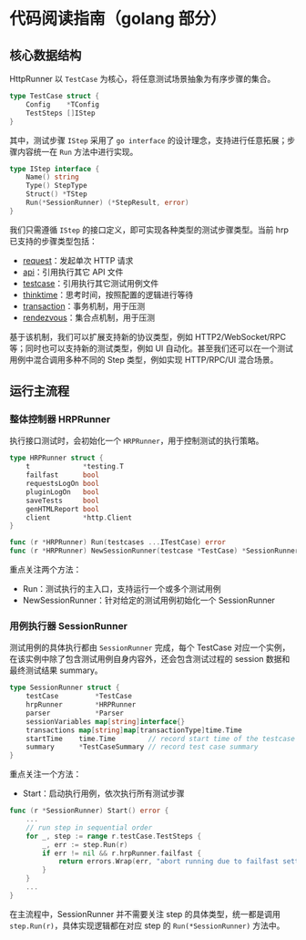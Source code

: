 # 代码阅读指南（golang 部分）

## 核心数据结构

HttpRunner 以 `TestCase` 为核心，将任意测试场景抽象为有序步骤的集合。

```go
type TestCase struct {
	Config    *TConfig
	TestSteps []IStep
}
```

其中，测试步骤 `IStep` 采用了 `go interface` 的设计理念，支持进行任意拓展；步骤内容统一在 `Run` 方法中进行实现。

```go
type IStep interface {
	Name() string
	Type() StepType
	Struct() *TStep
	Run(*SessionRunner) (*StepResult, error)
}
```

我们只需遵循 `IStep` 的接口定义，即可实现各种类型的测试步骤类型。当前 hrp 已支持的步骤类型包括：

- [request](step_request.go)：发起单次 HTTP 请求
- [api](step_api.go)：引用执行其它 API 文件
- [testcase](step_testcase.go)：引用执行其它测试用例文件
- [thinktime](step_thinktime.go)：思考时间，按照配置的逻辑进行等待
- [transaction](step_transaction.go)：事务机制，用于压测
- [rendezvous](step_rendezvous.go)：集合点机制，用于压测

基于该机制，我们可以扩展支持新的协议类型，例如 HTTP2/WebSocket/RPC 等；同时也可以支持新的测试类型，例如 UI 自动化。甚至我们还可以在一个测试用例中混合调用多种不同的 Step 类型，例如实现 HTTP/RPC/UI 混合场景。

## 运行主流程

### 整体控制器 HRPRunner

执行接口测试时，会初始化一个 `HRPRunner`，用于控制测试的执行策略。

```go
type HRPRunner struct {
	t             *testing.T
	failfast      bool
	requestsLogOn bool
	pluginLogOn   bool
	saveTests     bool
	genHTMLReport bool
	client        *http.Client
}

func (r *HRPRunner) Run(testcases ...ITestCase) error
func (r *HRPRunner) NewSessionRunner(testcase *TestCase) *SessionRunner
```

重点关注两个方法：

- Run：测试执行的主入口，支持运行一个或多个测试用例
- NewSessionRunner：针对给定的测试用例初始化一个 SessionRunner

### 用例执行器 SessionRunner

测试用例的具体执行都由 `SessionRunner` 完成，每个 TestCase 对应一个实例，在该实例中除了包含测试用例自身内容外，还会包含测试过程的 session 数据和最终测试结果 summary。

```go
type SessionRunner struct {
	testCase         *TestCase
	hrpRunner        *HRPRunner
	parser           *Parser
	sessionVariables map[string]interface{}
	transactions map[string]map[transactionType]time.Time
	startTime    time.Time        // record start time of the testcase
	summary      *TestCaseSummary // record test case summary
}
```

重点关注一个方法：

- Start：启动执行用例，依次执行所有测试步骤

```go
func (r *SessionRunner) Start() error {
	...
	// run step in sequential order
	for _, step := range r.testCase.TestSteps {
		_, err := step.Run(r)
		if err != nil && r.hrpRunner.failfast {
			return errors.Wrap(err, "abort running due to failfast setting")
		}
	}
	...
}
```

在主流程中，SessionRunner 并不需要关注 step 的具体类型，统一都是调用 `step.Run(r)`，具体实现逻辑都在对应 step 的 `Run(*SessionRunner)` 方法中。
